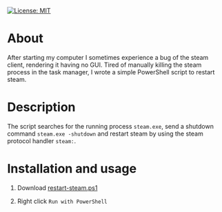 [![License: MIT](https://img.shields.io/badge/License-MIT-green.svg)](https://github.com/nopantsfriday/restart_steam_client/blob/master/LICENSE)
# About
After starting my computer I sometimes experience a bug of the steam client, rendering it having no GUI. Tired of manually killing the steam process in the task manager, I wrote a simple PowerShell script to restart steam.

# Description
 The script searches for the running process ```steam.exe```, send a shutdown command ```steam.exe -shutdown``` and restart steam by using the steam protocol handler ```steam:```.
# Installation and usage

1. Download [restart-steam.ps1](https://github.com/nopantsfriday/restart_steam_client/blob/main/restart-steam.ps1)

2. Right click ```Run with PowerShell```